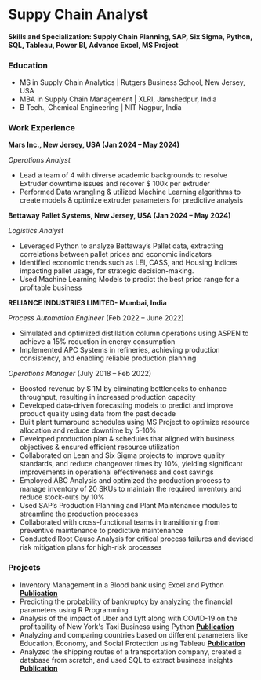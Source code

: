 # Suppy Chain Analyst
#### Skills and Specialization: Supply Chain Planning, SAP, Six Sigma, Python, SQL, Tableau, Power BI, Advance Excel, MS Project

### Education
-  MS in Supply Chain Analytics | Rutgers Business School, New Jersey, USA
-  MBA in Supply Chain Management | XLRI, Jamshedpur, India
-  B Tech., Chemical Engineering | NIT Nagpur, India 

### Work Experience
**Mars Inc., New Jersey, USA (Jan 2024 – May 2024)**

*Operations Analyst*
-  Lead a team of 4 with diverse academic backgrounds to resolve Extruder downtime issues and recover $ 100k per extruder
-  Performed Data wrangling & utilized Machine Learning algorithms to create models & optimize extruder parameters for predictive analysis

**Bettaway Pallet Systems, New Jersey, USA (Jan 2024 – May 2024)**

*Logistics Analyst*
-  Leveraged Python to analyze Bettaway’s Pallet data, extracting correlations between pallet prices and economic indicators
-  Identified economic trends such as LEI, CASS, and Housing Indices impacting pallet usage, for strategic decision-making.
-  Used Machine Learning Models to predict the best price range for a profitable business

**RELIANCE INDUSTRIES LIMITED- Mumbai, India**

*Process Automation Engineer* (Feb 2022 – June 2022)
-  Simulated and optimized distillation column operations using ASPEN to achieve a 15% reduction in energy consumption
-  Implemented APC Systems in refineries, achieving production consistency, and enabling reliable production planning

*Operations Manager* (July 2018 – Feb 2022)                                                                                                                     
-  Boosted revenue by $ 1M by eliminating bottlenecks to enhance throughput, resulting in increased production capacity
-  Developed data-driven forecasting models to predict and improve product quality using data from the past decade
-  Built plant turnaround schedules using MS Project to optimize resource allocation and reduce downtime by 5-10%
-  Developed production plan & schedules that aligned with business objectives & ensured efficient resource utilization
-  Collaborated on Lean and Six Sigma projects to improve quality standards, and reduce changeover times by 10%, yielding significant improvements in operational effectiveness and cost savings
-  Employed ABC Analysis and optimized the production process to manage inventory of 20 SKUs to maintain the required inventory and reduce stock-outs by 10%
-  Used SAP’s Production Planning and Plant Maintenance modules to streamline the production processes
-  Collaborated with cross-functional teams in transitioning from preventive maintenance to predictive maintenance
-  Conducted Root Cause Analysis for critical process failures and devised risk mitigation plans for high-risk processes

### Projects

-  Inventory Management in a Blood bank using Excel and Python **[Publication](https://docs.google.com/presentation/d/1cWy8qfW53sS9bu0i0ueCMSC-6DcVDSOL/edit?usp=sharing&ouid=109403189701424090583&rtpof=true&sd=true)**
-  Predicting the probability of bankruptcy by analyzing the financial parameters using R Programming
-  Analysis of the impact of Uber and Lyft along with COVID-19 on the profitability of New York's Taxi Business using Python
   **[Publication](https://docs.google.com/presentation/d/1iehAjTRwpxGLf0VOJ_FMz-KWTcpFLj-M/edit?usp=sharing&ouid=109403189701424090583&rtpof=true&sd=true)**
-  Analyzing and comparing countries based on different parameters like Education, Economy, and Social Protection using Tableau **[Publication](https://drive.google.com/file/d/1CmnmNsygzuOA7h-vP8wjf3TVxymdLK_l/view?usp=sharing)**
-  Analyzed the shipping routes of a transportation company, created a database from scratch, and used SQL to extract business insights **[Publication](https://drive.google.com/file/d/1EF8rYkQD2Lpy4YuyEMgvT0wGRrgRjLoY/view?usp=sharing)**





